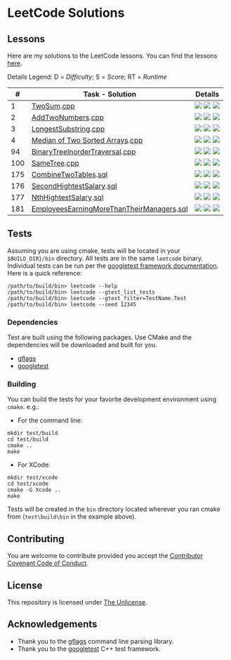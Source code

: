 # LeetCode Solutions

## Lessons

Here are my solutions to the LeetCode lessons.  You can find the lessons [here](https://leetcode.com/problemset/all/).

Details Legend: D = *Difficulty*; S = *Score*; RT = *Runtime*

 \# | Task - Solution | Details
--- | --------------- | -------
1 | [TwoSum](https://leetcode.com/problems/two-sum/).[cpp](src/twoSum.cpp) | ![](https://img.shields.io/badge/D-easy-green.svg) ![](https://img.shields.io/badge/S-97.83%25-green.svg) ![](https://img.shields.io/badge/RT-8%20ms-lightgrey.svg) 
2 | [AddTwoNumbers](https://leetcode.com/problems/add-two-numbers/).[cpp](src/addTwoNumbers.cpp) | ![](https://img.shields.io/badge/D-medium-yellow.svg) ![](https://img.shields.io/badge/S-99.00%25-green.svg) ![](https://img.shields.io/badge/RT-28%20ms-lightgrey.svg) 
3 | [LongestSubstring](https://leetcode.com/problems/longest-substring-without-repeating-characters/).[cpp](src/longestSubstring.cpp) | ![](https://img.shields.io/badge/D-medium-yellow.svg) ![](https://img.shields.io/badge/S-93.12%25-green.svg) ![](https://img.shields.io/badge/RT-24%20ms-lightgrey.svg) 
4 | [Median of Two Sorted Arrays](https://leetcode.com/problems/median-of-two-sorted-arrays/).[cpp](src/findMedianSortedArrays.cpp) | ![](https://img.shields.io/badge/D-hard-red.svg) ![](https://img.shields.io/badge/S-91.99%25-green.svg) ![](https://img.shields.io/badge/RT-40%20ms-lightgrey.svg)
94 | [BinaryTreeInorderTraversal](https://leetcode.com/problems/binary-tree-inorder-traversal/).[cpp](src/binaryTreeInorderTraversal.cpp) | ![](https://img.shields.io/badge/D-medium-yellow.svg) ![](https://img.shields.io/badge/S-100%25-green.svg) ![](https://img.shields.io/badge/RT-0%20ms-lightgrey.svg)
100 | [SameTree](https://leetcode.com/problems/same-tree/).[cpp](src/sameTree.cpp) | ![](https://img.shields.io/badge/D-easy-green.svg) ![](https://img.shields.io/badge/S-76.32%25-yellow.svg) ![](https://img.shields.io/badge/RT-4%20ms-lightgrey.svg)
175 | [CombineTwoTables](https://leetcode.com/problems/combine-two-tables/).[sql](sql/combineTwoTables.sql) | ![](https://img.shields.io/badge/D-easy-green.svg) ![](https://img.shields.io/badge/S-87.47%25-lightgrey.svg) ![](https://img.shields.io/badge/RT-208%20ms-lightgrey.svg)
176 | [SecondHightestSalary](https://leetcode.com/problems/second-highest-salary/).[sql](sql/secondHighestSalary.sql) | ![](https://img.shields.io/badge/D-easy-green.svg) ![](https://img.shields.io/badge/S-84.77%25-lightgrey.svg) ![](https://img.shields.io/badge/RT-127%20ms-lightgrey.svg)
177 | [NthHightestSalary](https://leetcode.com/problems/nth-highest-salary/).[sql](sql/nthHighestSalary.sql) | ![](https://img.shields.io/badge/D-medium-yellow.svg) ![](https://img.shields.io/badge/S-14.10%25-lightgrey.svg) ![](https://img.shields.io/badge/RT-212%20ms-lightgrey.svg)
181 | [EmployeesEarningMoreThanTheirManagers](https://leetcode.com/problems/employees-earning-more-than-their-managers/).[sql](sql/employeesEarningMoreThanTheirManagers.sql) | ![](https://img.shields.io/badge/D-easy-green.svg) ![](https://img.shields.io/badge/S-72.76%25-lightgrey.svg) ![](https://img.shields.io/badge/RT-298%20ms-lightgrey.svg)

<!--
| *Lesson Template* | |
// 90-100% Green
// 80-89% - Blue
// 70-79% - Yellow
// 60-69% - Orange
// <60% - Red
[]().[cpp]() | ![](https://img.shields.io/badge/D-easy-green.svg)
[]().[cpp]() | ![](https://img.shields.io/badge/D-medium-yellow.svg)
[]().[cpp]() | ![](https://img.shields.io/badge/D-hard-red.svg)
-->

## Tests
Assuming you are using cmake, tests will be located in your `$BUILD_DIR}/bin` directory.  All tests are in the same `leetcode` binary.  Individual tests can be run per the [googletest framework documentation](https://github.com/google/googletest/blob/master/googletest/docs/advanced.md#running-test-programs-advanced-options).  Here is a quick reference:

```
/path/to/build/bin> leetcode --help
/path/to/build/bin> leetcode --gtest_list_tests
/path/to/build/bin> leetcode --gtest_filter=TestName.Test
/path/to/build/bin> leetcode --seed 12345
```

### Dependencies

Test are built using the following packages.  Use CMake and the dependencies will be downloaded and built for you.

* [gflags](https://gflags.github.io/gflags/) 
* [googletest](https://github.com/google/googletest) 


### Building
You can build the tests for your favorite development environment using `cmake`.  e.g.:

* For the command line:

```shell
mkdir test/build
cd test/build
cmake ..
make
```

* For XCode:

```shell
mkdir test/xcode
cd test/xcode
cmake -G Xcode ..
make
```


Tests will be created in the `bin` directory located wherever you ran cmake from (`test\build\bin` in the example above).

## Contributing
You are welcome to contribute provided you accept the [Contributor Covenant Code of Conduct](CONTRIBUTING.md).

## License
This repository is licensed under [The Unlicense](LICENSE.md).

## Acknowledgements
* Thank you to the [gflags](https://gflags.github.io/gflags/) command line parsing library.
* Thank you to the [googletest](https://github.com/google/googletest) C++ test framework.
